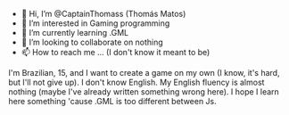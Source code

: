 - 👋 Hi, I’m @CaptainThomass (Thomás Matos)
- 👀 I’m interested in Gaming programming
- 🌱 I’m currently learning .GML
- 💞️ I’m looking to collaborate on nothing
- 📫 How to reach me ... (I don't know it meant to be)

I'm Brazilian, 15, and I want to create a game on my own (I know, it's hard, but I'll not give up).
I don't know English. My English fluency is almost nothing (maybe I've already written something wrong here).
I hope I learn here something 'cause .GML is too different between Js.

<!---
CaptainThomass/CaptainThomass is a ✨ special ✨ repository because its `README.md` (this file) appears on your GitHub profile.
You can click the Preview link to take a look at your changes.
--->
